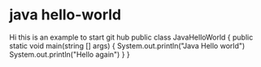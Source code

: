 # java hello-world
Hi this is an example to start git hub
public class JavaHelloWorld
{
  public static void main(string [] args)
  {
   System.out.println("Java Hello world")
   System.out.println("Hello again")
  }
}

